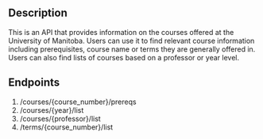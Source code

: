 ## Description
This is an API that provides information on the courses offered at the University of Manitoba. Users can use it to find relevant course information including prerequisites, course name or terms they are generally offered in. Users can also find lists of courses based on a professor or year level.


## Endpoints
1. /courses/{course_number}/prereqs
2. /courses/{year}/list
3. /courses/{professor}/list
4. /terms/{course_number}/list
